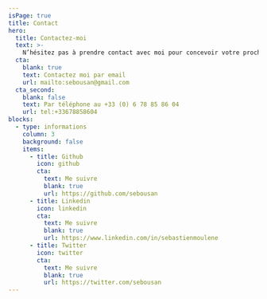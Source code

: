 ```yaml
---
isPage: true
title: Contact
hero:
  title: Contactez-moi
  text: >-
    N’hésitez pas à prendre contact avec moi pour concevoir votre prochain site Web. Je suis disponible par téléphone ou bien par e-mail.
  cta:
    blank: true
    text: Contactez moi par email
    url: mailto:sebousan@gmail.com
  cta_second:
    blank: false
    text: Par téléphone au +33 (0) 6 78 85 86 04
    url: tel:+33678858604
blocks:
  - type: informations
    column: 3
    background: false
    items:
      - title: Github
        icon: github
        cta:
          text: Me suivre
          blank: true
          url: https://github.com/sebousan
      - title: Linkedin
        icon: linkedin
        cta:
          text: Me suivre
          blank: true
          url: https://www.linkedin.com/in/sebastienmoulene
      - title: Twitter
        icon: twitter
        cta:
          text: Me suivre
          blank: true
          url: https://twitter.com/sebousan
---
```

